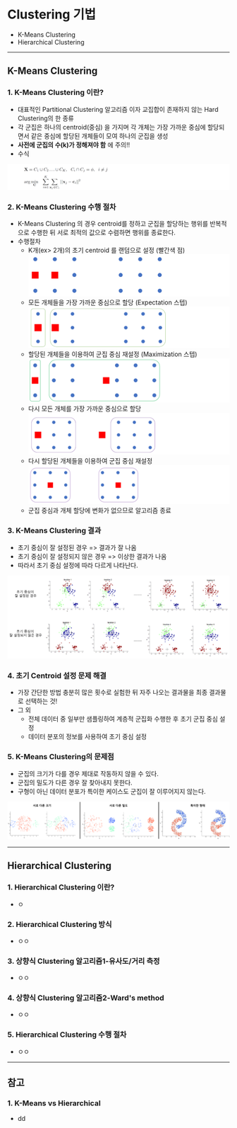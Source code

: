 # Clustering 기법
  - K-Means Clustering
  - Hierarchical Clustering

---

## K-Means Clustering
  ### 1. K-Means Clustering 이란?
  - 대표적인 Partitional Clustering 알고리즘 이자 교집합이 존재하지 않는 Hard Clustering의 한 종류
  - 각 군집은 하나의 centroid(중심) 을 가지며 각 개체는 가장 가까운 중심에 할당되면서 같은 중심에 할당된 개체들이 모여 하나의 군집을 생성
  - __사전에 군집의 수(k)가 정해져야 함__ 에 주의!!
  - 수식

  ![](https://github.com/Lee-KyungSeok/MultivariateDataAnalysis-Study/blob/master/Clustering2/picture/kmeans.png)

  ### 2. K-Means Clustering 수행 절차
  - K-Means Clustering 의 경우 centroid를 정하고 군집을 할당하는 행위를 반복적으로 수행한 뒤 서로 최적의 값으로 수렴하면 행위를 종료한다.
  - 수행절차
    - K개(ex> 2개)의 초기 centroid 를 랜덤으로 설정 (빨간색 점)</br>
  ![](https://github.com/Lee-KyungSeok/MultivariateDataAnalysis-Study/blob/master/Clustering2/picture/kmeans2.png)
    - 모든 개체들을 가장 가까운 중심으로 할당 (Expectation 스텝)</br>
  ![](https://github.com/Lee-KyungSeok/MultivariateDataAnalysis-Study/blob/master/Clustering2/picture/kmeans3.png)
    - 할당된 개체들을 이용하여 군집 중심 재설정 (Maximization 스텝)</br>
  ![](https://github.com/Lee-KyungSeok/MultivariateDataAnalysis-Study/blob/master/Clustering2/picture/kmeans4.png)</br>
    - 다시 모든 개체를 가장 가까운 중심으로 할당
  ![](https://github.com/Lee-KyungSeok/MultivariateDataAnalysis-Study/blob/master/Clustering2/picture/kmeans5.png)</br>
    - 다시 할당된 개체들을 이용하여 군집 중심 재설정
  ![](https://github.com/Lee-KyungSeok/MultivariateDataAnalysis-Study/blob/master/Clustering2/picture/kmeans6.png)</br>
    - 군집 중심과 개체 할당에 변화가 없으므로 알고리즘 종료

  ### 3. K-Means Clustering 결과
  - 초기 중심이 잘 설정된 경우 => 결과가 잘 나옴
  - 초기 중심이 잘 설정되지 않은 경우 => 이상한 결과가 나옴
  - 따라서 초기 중심 설정에 따라 다르게 나타난다.

  ![](https://github.com/Lee-KyungSeok/MultivariateDataAnalysis-Study/blob/master/Clustering2/picture/kmeans7.png)

  ### 4. 초기 Centroid 설정 문제 해결
  - 가장 간단한 방법 충분히 많은 횟수로 실험한 뒤 자주 나오는 결과물을 최종 결과물로 선택하는 것!
  - 그 외
    - 전체 데이터 중 일부만 샘플링하여 계층적 군집화 수행한 후 초기 군집 중심 설정
    - 데이터 분포의 정보를 사용하여 초기 중심 설정

  ### 5. K-Means Clustering의 문제점
  - 군집의 크기가 다를 경우 제대로 작동하지 않을 수 있다.
  - 군집의 밀도가 다른 경우 잘 찾아내지 못한다.
  - 구형이 아닌 데이터 분포가 특이한 케이스도 군집이 잘 이루어지지 않는다.

  ![](https://github.com/Lee-KyungSeok/MultivariateDataAnalysis-Study/blob/master/Clustering2/picture/kmeans8.png)

---

## Hierarchical Clustering
  ### 1. Hierarchical Clustering 이란?
  - ㅇ

  ### 2. Hierarchical Clustering 방식
  - ㅇㅇ

  ### 3. 상향식 Clustering 알고리즘1-유사도/거리 측정
  - ㅇㅇ

  ### 4. 상향식 Clustering 알고리즘2-Ward's method
  - ㅇㅇ

  ### 5. Hierarchical Clustering 수행 절차
  - ㅇㅇ

---

## 참고
  ### 1. K-Means vs Hierarchical
  - dd

